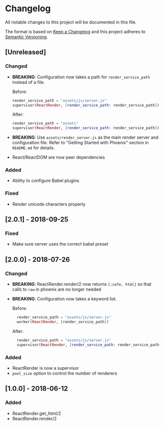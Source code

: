 # Changelog

All notable changes to this project will be documented in this file.

The format is based on [Keep a Changelog](http://keepachangelog.com/en/1.0.0/)
and this project adheres to [Semantic Versioning](http://semver.org/spec/v2.0.0.html).

## [Unreleased]

### Changed

- **BREAKING**: Configuration now takes a path for `render_service_path` instead of a file.

  Before:
  ```elixir
  render_service_path = "assets/js/server.js"
  supervisor(ReactRender, [render_service_path: render_service_path])
  ```

  After:
  ```elixir
  render_service_path = "assets"
  supervisor(ReactRender, [render_service_path: render_service_path])
  ```

- **BREAKING**: Use `assets/render_server.js` as the main render server and configuration file. Refer to "Getting Started with Phoenix" section in `README.md` for details.
- React/ReactDOM are now peer dependencies

### Added

- Ability to configure Babel plugins

### Fixed

- Render unicode characters properly

## [2.0.1] - 2018-09-25

### Fixed

- Make sure server uses the correct babel preset

## [2.0.0] - 2018-07-26

### Changed

- **BREAKING**: ReactRender.render/2 now returns `{:safe, html}` so that calls to `raw` in phoenix are no longer needed
- **BREAKING**: Configuration now takes a keyword list.

  Before:

  ```elixir
    render_service_path = "assets/js/server.js"
    worker(ReactRender, [render_service_path])
  ```

  After:

  ```elixir
    render_service_path = "assets/js/server.js"
    supervisor(ReactRender, [render_service_path: render_service_path])
  ```

### Added

- ReactRender is now a supervisor
- `pool_size` option to control the number of renderers

## [1.0.0] - 2018-06-12

### Added

- ReactRender.get_html/2
- ReactRender.render/2
